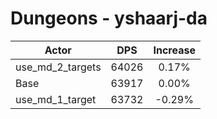 # Dungeons - yshaarj-da
| Actor | DPS | Increase |
|---|:---:|:---:|
|use_md_2_targets|64026|0.17%|
|Base|63917|0.00%|
|use_md_1_target|63732|-0.29%|
